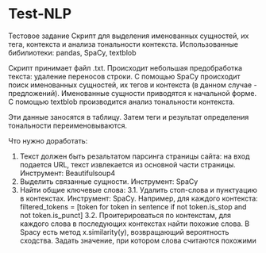 # Test-NLP
Тестовое задание
Скрипт для выделения именованных сущностей, их тега, контекста и анализа тональности контекста.
Использованные бибилиотеки: pandas, SpaCy, textblob

Скрипт принимает файл .txt. Происходит небольшая предобработка текста: удаление переносов строки.
С помощью SpaCy происходит поиск именованных сущностей, их тегов и контекста (в данном случае - предложений).
Именованные сущности приводятся к начальной форме.
С помощью textblob производится анализ тональности контекста.

Эти данные заносятся в таблицу.
Затем теги и результат определения тональности переименовываются.

Что нужно доработать:
1. Текст должен быть резальтатом парсинга страницы сайта: на вход подается URL, текст извлекается из основной части страницы. Инструмент: Beautifulsoup4
2. Выделить связанные сущности. Инструмент: SpaCy
3. Найти общие ключевые слова:
   3.1. Удалить стоп-слова и пунктуацию в контекстах. Инструмент: SpaCy. Например, для каждого контекста:
   filtered_tokens = [token for token in sentence if not token.is_stop and not token.is_punct]
   3.2. Проитерироваться по контекстам, для каждого слова в последующих контекстах найти похожие слова.
   В Spacy есть метод x.similarity(y), возвращающий вероятность сходства.  Задать значение, при котором слова считаются похожими
